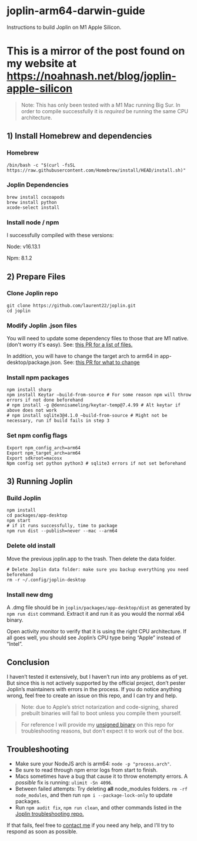 # joplin-arm64-darwin-guide
Instructions to build Joplin on M1 Apple Silicon.
# This is a mirror of the post found on my website at https://noahnash.net/blog/joplin-apple-silicon

> Note: This has only been tested with a M1 Mac running Big Sur. In order to compile successfully it is *required* be running the same CPU architecture.

## 1) Install Homebrew and dependencies

### Homebrew

`/bin/bash -c "$(curl -fsSL https://raw.githubusercontent.com/Homebrew/install/HEAD/install.sh)"`

### Joplin Dependencies

```
brew install cocoapods
brew install python
xcode-select install
```

### Install node / npm

I successfully compiled with these versions:

Node: v16.13.1

Npm: 8.1.2

## 2) Prepare Files

### Clone Joplin repo

```
git clone https://github.com/laurent22/joplin.git 
cd joplin
```

### Modify Joplin .json files

You will need to update some dependency files to those that are M1 native. (don't worry it's easy). See: [this PR for a list of files.](https://github.com/laurent22/joplin/pull/5598)

In addition, you will have to change the target arch to arm64 in app-desktop/package.json. See: [this PR for what to change](https://github.com/laurent22/joplin/pull/5537)

### Install npm packages

```
npm install sharp
npm install Keytar —build-from-source # For some reason npm will throw errors if not done beforehand
# npm install -g @dennisameling/keytar-temp@7.4.99 # Alt keytar if above does not work
# npm install sqlite3@4.1.0 —build-from-source # Might not be necessary, run if build fails in step 3
```

### Set npm config flags

```
Export npm_config_arch=arm64
Export npm_target_arch=arm64
Export sdkroot=macosx
Npm config set python python3 # sqlite3 errors if not set beforehand
```

## 3) Running Joplin

### Build Joplin

```
npm install
cd packages/app-desktop
npm start 
# if it runs successfully, time to package
npm run dist --publish=never --mac --arm64
```

### Delete old install

Move the previous joplin.app to the trash. Then delete the data folder.

```
# Delete Joplin data folder: make sure you backup everything you need beforehand
rm -r ~/.config/joplin-desktop
```

### Install new dmg

A .dmg file should be in `joplin/packages/app-desktop/dist` as generated by `npm run dist` command. Extract it and run it as you would the normal x64 binary.

Open activity monitor to verify that it is using the right CPU architecture. If all goes well, you should see Joplin’s CPU type being “Apple” instead of “Intel”.

## Conclusion


I haven’t tested it extensively, but I haven’t run into any problems as of yet. But since this is not actively supported by the official project, don’t pester Joplin’s maintainers with errors in the process. If you do notice anything wrong, feel free to create an issue on this repo, and I can try and help.

> Note: due to Apple’s strict notarization and code-signing, shared prebuilt binaries will fail to boot unless you compile them yourself.

> For reference I will provide my [unsigned binary](https://github.com/noah-nash/joplin-arm64-darwin-guide/releases) on this repo for troubleshooting reasons, but don't expect it to work out of the box.

## Troubleshooting
- Make sure your NodeJS arch is arm64: `node -p "process.arch"`.
- Be sure to read through npm error logs from start to finish.
- Macs sometimes have a bug that cause it to throw enotempty errors. A *possible* fix is running: `ulimit -Sn 4096`.
- Between failed attempts: Try deleting **all** node_modules folders. `rm -rf node_modules`, and then run `npm i --package-lock-only` to update packages.
- Run `npm audit fix`,  `npm run clean`, and other commands listed in the [Joplin troubleshooting repo.](https://github.com/laurent22/joplin/blob/dev/readme/build_troubleshooting.md)

If that fails, feel free to [contact me](https://noahnash.net/contact) if you need any help, and I'll try to respond as soon as possible.


